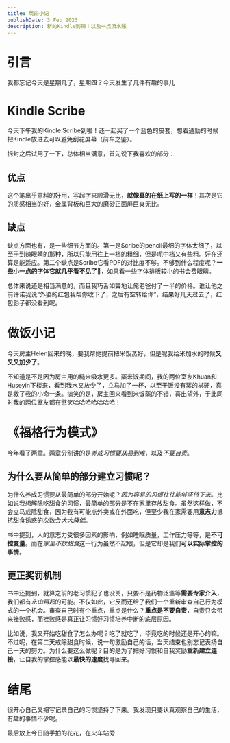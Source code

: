 ```yaml
---
title: 周四小记
publishDate: 3 Feb 2023
description: 新的Kindle到辣！以及一点流水账
---
```

# 引言

我都忘记今天是星期几了，星期四？今天发生了几件有趣的事儿

# Kindle Scribe

今天下午我的Kindle Scribe到啦！还一起买了一个蓝色的皮套，想着通勤的时候把Kindle放进去可以避免刮花屏幕（前车之鉴）。

<!-- <img width="200" alt="image" src="asset/kindle-scribe.webp" ?raw=true>
<img width="300" alt="image" src="https://github.com/youming16/blog-image/blob/21d32af9a3d1d54e3483a363b1610276c5942b05/January-2023/kindle-scribe.jpeg"?raw=true>

![image](https://github.com/youming16/blog-image/blob/21d32af9a3d1d54e3483a363b1610276c5942b05/January-2023/kindle-scribe.jpeg ?raw=true)

![image](.asset/kindle-scribe.webp ?raw=true) -->


拆封之后试用了一下，总体相当满意，首先说下我喜欢的部分：

## 优点

这个笔出乎意料的好用，写起字来顺滑无比，**就像真的在纸上写的一样**！其次是它的质感相当的好，金属背板和巨大的磨砂正面屏巨爽无比。

## 缺点

缺点方面也有，是一些细节方面的。第一是Scribe的pencil最细的字体太细了，以至于到辣眼睛的那种，所以只能用往上一档的粗细，但是呢中档又有些粗。好在还算是能适应。第二个缺点是Scribe它看PDF的对比度不够。不够到什么程度呢？**一些小一点的字体它就几乎看不见了**🙈，如果看一些字体排版较小的书会费眼睛。

总体来说还是相当满意的，而且我巧舌如簧地让俺老爸付了一半的价格。谁让他之前许诺我说“外婆的红包我帮你收下了，之后有空转给你”，结果好几天过去了，红包影子都没看到呢。

# 做饭小记

今天房主Helen回来的晚，要我帮她提前把米饭蒸好，但是呢我给米加水的时候**又又又加少了**。

<!-- <img width="200" alt="image" src="asset/rice-accident.webp"> -->

不知道是不是因为房主用的糙米吸水更多。蒸米饭期间，我的两位室友Khuan和Huseyin下楼来，看到我水又放少了，立马加了一杯，以至于饭没有蒸的梆硬，真是救了我的小命一条。搞笑的是，房主回来看到米饭蒸的不错，喜出望外，于此同时我的两位室友都在憋笑哈哈哈哈哈哈哈！

# 《福格行为模式》

今年看了两章。两章分别讲的是*养成习惯要从易到难*，以及*不要自责*。

## 为什么要从简单的部分建立习惯呢？

为什么养成习惯要从最简单的部分开始呢？*因为容易的习惯往往能够坚持下来*。比如说我想解除吃甜食的习惯，最简单的部分是不在家里存放甜食。虽然这样做，不会立马戒除甜食，因为我有可能点外卖或在外面吃，但至少我在家需要用**意志力**抵抗甜食诱惑的次数会*大大降低*。

书中提到，人的意志力受很多因素的影响，例如睡眠质量，工作压力等等，是**不可控变量**。而在*家里不放甜食*这一行为虽然不起眼，但是它却是我们**可以实际掌控的事情**。

## 更正奖罚机制

书中还提到，就算之前的老习惯犯了也没关，只要不是药物泛滥等**需要专家介入**，我们都有*东山再起*的可能。不仅如此，它反而还给了我们一个重新审查自己行为模式的一个机会。审查自己时有个重点，重点是什么？**重点是不要自责**，自责只会带来挫败感，而挫败感是真正让习惯好习惯培养中断的底层原因。

比如说，我又开始吃甜食了怎么办呢？吃了就吃了，毕竟吃的时候还是开心的嘛。不过呢，在第二天戒除甜食时候，说一句激励自己的话，当天结束也别忘记表扬自己一天的努力。为什么要这么做呢？目的是为了把好习惯和自我奖励**重新建立连接**，让自我的掌控感能以**最快的速度**找寻回来。

# 结尾

很开心自己又把写记录自己的习惯坚持了下来。我发现只要认真观察自己的生活，有趣的事情不少呢。

最后放上今日随手拍的花花，在火车站旁

<!-- <img width="300" alt="image" src="https://github.com/youming16/blog-image/blob/21d32af9a3d1d54e3483a363b1610276c5942b05/January-2023/follows.jpeg"> -->
